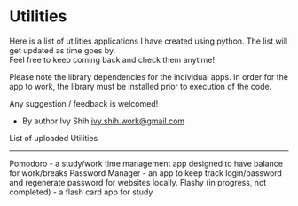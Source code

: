 Utilities
=========

Here is a list of utilities applications I have created using python.
The list will get updated as time goes by.  
Feel free to keep coming back and check them anytime!

Please note the library dependencies for the individual apps.
In order for the app to work, the library must be installed prior to execution of the code.

Any suggestion / feedback is welcomed!

- By author Ivy Shih  ivy.shih.work@gmail.com

List of uploaded Utilities
__________________________
Pomodoro - a study/work time management app designed to have balance for work/breaks
Password Manager - an app to keep track login/password and regenerate password for websites locally.
Flashy (in progress, not completed) - a flash card app for study
